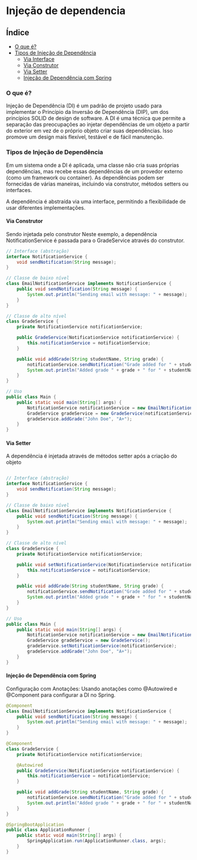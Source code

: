 # Injeção de dependencia

## Índice
- [O que é?](#o-que-é)
- [Tipos de Injeção de Dependência](#tipos-de-injeção-de-dependência)
    - [Via Interface](#via-interface)
    - [Via Construtor](#via-construtor)
    - [Via Setter](#via-setter)
    - [Injeção de Dependência com Spring](#injeção-de-dependência-com-spring)

### O que é?

Injeção de Dependência (DI) é um padrão de projeto usado para implementar o Princípio da Inversão de Dependência (DIP), um dos princípios SOLID de design de software. A DI é uma técnica que permite a separação das preocupações ao injetar dependências de um objeto a partir do exterior em vez de o próprio objeto criar suas dependências. Isso promove um design mais flexível, testável e de fácil manutenção.


### Tipos de Injeção de Dependência
Em um sistema onde a DI é aplicada, uma classe não cria suas próprias dependências, mas recebe essas dependências de um provedor externo (como um framework ou container). As dependências podem ser fornecidas de várias maneiras, incluindo via construtor, métodos setters ou interfaces.

A dependência é abstraída via uma interface, permitindo a flexibilidade de usar diferentes implementações.

#### Via Construtor
Sendo injetada pelo construtor
Neste exemplo, a dependência NotificationService é passada para o GradeService através do construtor.


```java
// Interface (abstração)
interface NotificationService {
    void sendNotification(String message);
}

// Classe de baixo nível
class EmailNotificationService implements NotificationService {
    public void sendNotification(String message) {
        System.out.println("Sending email with message: " + message);
    }
}

// Classe de alto nível
class GradeService {
    private NotificationService notificationService;

    public GradeService(NotificationService notificationService) {
        this.notificationService = notificationService;
    }

    public void addGrade(String studentName, String grade) {
        notificationService.sendNotification("Grade added for " + studentName + ": " + grade);
        System.out.println("Added grade " + grade + " for " + studentName);
    }
}

// Uso
public class Main {
    public static void main(String[] args) {
        NotificationService notificationService = new EmailNotificationService();
        GradeService gradeService = new GradeService(notificationService);
        gradeService.addGrade("John Doe", "A+");
    }
}

```


#### Via Setter
A dependência é injetada através de métodos setter após a criação do objeto

```java

// Interface (abstração)
interface NotificationService {
    void sendNotification(String message);
}

// Classe de baixo nível
class EmailNotificationService implements NotificationService {
    public void sendNotification(String message) {
        System.out.println("Sending email with message: " + message);
    }
}

// Classe de alto nível
class GradeService {
    private NotificationService notificationService;

    public void setNotificationService(NotificationService notificationService) {
        this.notificationService = notificationService;
    }

    public void addGrade(String studentName, String grade) {
        notificationService.sendNotification("Grade added for " + studentName + ": " + grade);
        System.out.println("Added grade " + grade + " for " + studentName);
    }
}

// Uso
public class Main {
    public static void main(String[] args) {
        NotificationService notificationService = new EmailNotificationService();
        GradeService gradeService = new GradeService();
        gradeService.setNotificationService(notificationService);
        gradeService.addGrade("John Doe", "A+");
    }
}

```

#### Injeção de Dependência com Spring
Configuração com Anotações: Usando anotações como @Autowired e @Component para configurar a DI no Spring.

```java
@Component
class EmailNotificationService implements NotificationService {
    public void sendNotification(String message) {
        System.out.println("Sending email with message: " + message);
    }
}

@Component
class GradeService {
    private NotificationService notificationService;

    @Autowired
    public GradeService(NotificationService notificationService) {
        this.notificationService = notificationService;
    }

    public void addGrade(String studentName, String grade) {
        notificationService.sendNotification("Grade added for " + studentName + ": " + grade);
        System.out.println("Added grade " + grade + " for " + studentName);
    }
}

@SpringBootApplication
public class ApplicationRunner {
    public static void main(String[] args) {
        SpringApplication.run(ApplicationRunner.class, args);
    }
}

```
